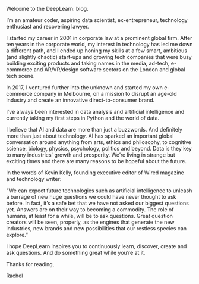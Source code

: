 Welcome to the DeepLearn: blog.

I’m an amateur coder, aspiring data scientist, ex-entrepreneur, technology enthusiast and recovering lawyer.

I started my career in 2001 in corporate law at a prominent global firm. After ten years in the corporate world, my interest in technology has led me down a different path, and I ended up honing my skills at a few smart, ambitious (and slightly chaotic) start-ups and growing tech companies that were busy building exciting products and taking names in the media, ad-tech, e-commerce and AR/VR/design software sectors on the London and global tech scene.

In 2017, I ventured further into the unknown and started my own e-commerce company in Melbourne, on a mission to disrupt an age-old industry and create an innovative direct-to-consumer brand. 

I’ve always been interested in data analysis and artificial intelligence and currently taking my first steps in Python and the world of data.

I believe that AI and data are more than just a buzzwords. And definitely more than just about technology. AI has sparked an important global conversation around anything from arts, ethics and philosophy, to cognitive science, biology, physics, psychology, politics and beyond. Data is they key to many industries' growth and prosperity. We’re living in strange but exciting times and there are many reasons to be hopeful about the future.

In the words of Kevin Kelly, founding executive editor of Wired magazine and technology writer:

"We can expect future technologies such as artificial intelligence to unleash a barrage of new huge questions we could have never thought to ask before. In fact, it’s a safe bet that we have not asked our biggest questions yet. Answers are on their way to becoming a commodity. The role of humans, at least for a while, will be to ask questions. Great question creators will be seen, properly, as the engines that generate the new industries, new brands and new possibilities that our restless species can explore.”

I hope DeepLearn inspires you to continuously learn, discover, create and ask questions. And do something great while you’re at it.

Thanks for reading,

Rachel
